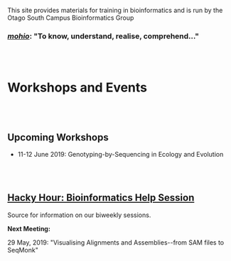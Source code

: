 
This site provides materials for training in bioinformatics and is run by the Otago South Campus Bioinformatics Group

### [*mohio*](https://maoridictionary.co.nz/search?idiom=&phrase=&proverb=&loan=&histLoanWords=&keywords=mohio): "To know, understand, realise, comprehend..."

<br/><br/>
# Workshops and Events

<br/><br/>
## Upcoming Workshops

- 11-12 June 2019: Genotyping-by-Sequencing in Ecology and Evolution

<br/><br/>
## [Hacky Hour: Bioinformatics Help Session](https://otagomohio.github.io/hackyhour/)

Source for information on our biweekly sessions. 

**Next Meeting:**

29 May, 2019: "Visualising Alignments and Assemblies--from SAM files to SeqMonk"

<br/><br/>
<br/><br/>
